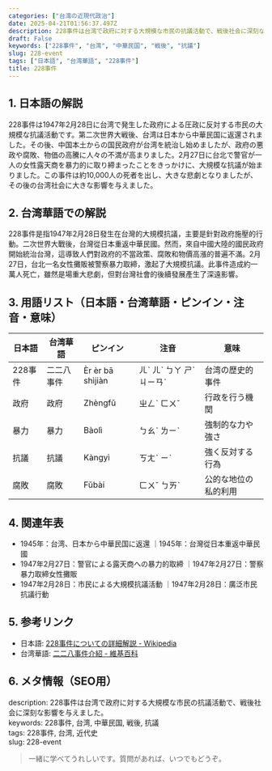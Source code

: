 ```yaml
---
categories: ["台湾の近現代政治"]
date: 2025-04-21T01:56:37.497Z
description: 228事件は台湾で政府に対する大規模な市民の抗議活動で、戦後社会に深刻な影響を与えました。
draft: False
keywords: ["228事件", "台湾", "中華民国", "戦後", "抗議"]
slug: 228-event
tags: ["日本語", "台湾華語", "228事件"]
title: 228事件
---
```




## 1. 日本語の解説  
228事件は1947年2月28日に台湾で発生した政府による圧政に反対する市民の大規模な抗議活動です。第二次世界大戦後、台湾は日本から中華民国に返還されました。その後、中国本土からの国民政府が台湾を統治し始めましたが、政府の悪政や腐敗、物価の高騰に人々の不満が高まりました。2月27日に台北で警官が一人の女性露天商を暴力的に取り締まったことをきっかけに、大規模な抗議が始まりました。この事件は約10,000人の死者を出し、大きな悲劇となりましたが、その後の台湾社会に大きな影響を与えました。

## 2. 台湾華語での解説  
228事件是指1947年2月28日發生在台灣的大規模抗議，主要是針對政府施壓的行動。二次世界大戰後，台灣從日本重返中華民國。然而，來自中國大陸的國民政府開始統治台灣，這導致人們對政府的不當政策、腐敗和物價高漲的普遍不滿。2月27日，台北一名女性攤販被警察暴力取締，激起了大規模抗議。此事件造成約一萬人死亡，雖然是場重大悲劇，但對台灣社會的後續發展產生了深遠影響。

## 3. 用語リスト（日本語・台湾華語・ピンイン・注音・意味）  

| 日本語      | 台湾華語  | ピンイン    | 注音    | 意味                        |
|-------------|-----------|-------------|---------|-----------------------------|
| 228事件     | 二二八事件 | Èr èr bā shìjiàn | ㄦˋ ㄦˋ ㄅㄚ ㄕˋ ㄐㄧㄢˋ | 台湾の歴史的事件           |
| 政府         | 政府      | Zhèngfǔ     | ㄓㄥˋ ㄈㄨˇ | 行政を行う機関               |
| 暴力         | 暴力      | Bàolì      | ㄅㄠˋ ㄌㄧˋ | 強制的な力や強さ            |
| 抗議         | 抗議      | Kàngyì     | ㄎㄤˋ ㄧˋ | 強く反対する行為            |
| 腐敗         | 腐敗      | Fǔbài      | ㄈㄨˇ ㄅㄞˋ | 公的な地位の私的利用       |

## 4. 関連年表  
- 1945年：台湾、日本から中華民国に返還 ｜1945年：台灣從日本重返中華民國  
- 1947年2月27日：警官による露天商への暴力的取締 ｜1947年2月27日：警察暴力取締女性攤販  
- 1947年2月28日：市民による大規模抗議活動 ｜1947年2月28日：廣泛市民抗議行動  

## 5. 参考リンク  
- 日本語: [228事件についての詳細解説 - Wikipedia](https://ja.wikipedia.org/wiki/二・二八事件)
- 台湾華語: [二二八事件介紹 - 維基百科](https://zh.wikipedia.org/wiki/二二八事件)

## 6. メタ情報（SEO用）  
description: 228事件は台湾で政府に対する大規模な市民の抗議活動で、戦後社会に深刻な影響を与えました。  
keywords: 228事件, 台湾, 中華民国, 戦後, 抗議  
tags: 228事件, 台湾, 近代史  
slug: 228-event  

> 一緒に学べてうれしいです。質問があれば、いつでもどうぞ。